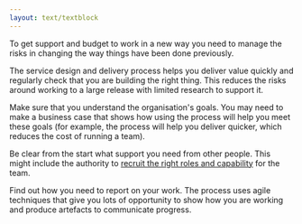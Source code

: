 ```yaml
---
layout: text/textblock
---
```


To get support and budget to work in a new way you need to manage the risks in changing the way things have been done previously.

The service design and delivery process helps you deliver value quickly and regularly check that you are building the right thing. This reduces the risks around working to a large release with limited research to support it.

Make sure that you understand the organisation's goals. You may need to make a business case that shows how using the process will help you meet these goals (for example, the process will help you deliver quicker, which reduces the cost of running a team).

Be clear from the start what support you need from other people. This might include the authority to [recruit the right roles and capability](/starting-team/roles/) for the team.

Find out how you need to report on your work. The process uses agile techniques that give you lots of opportunity to show how you are working and produce artefacts to communicate progress.
